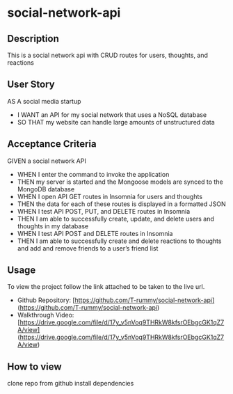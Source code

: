 # social-network-api

## Description

This is a social network api with CRUD routes for users, thoughts, and reactions

## User Story

AS A social media startup

- I WANT an API for my social network that uses a NoSQL database
- SO THAT my website can handle large amounts of unstructured data

## Acceptance Criteria

GIVEN a social network API

- WHEN I enter the command to invoke the application
- THEN my server is started and the Mongoose models are synced to the MongoDB database
- WHEN I open API GET routes in Insomnia for users and thoughts
- THEN the data for each of these routes is displayed in a formatted JSON
- WHEN I test API POST, PUT, and DELETE routes in Insomnia
- THEN I am able to successfully create, update, and delete users and thoughts in my database
- WHEN I test API POST and DELETE routes in Insomnia
- THEN I am able to successfully create and delete reactions to thoughts and add and remove friends to a user’s friend list

## Usage

To view the project follow the link attached to be taken to the live url.

- Github Repository: [https://github.com/T-rummy/social-network-api] (https://github.com/T-rummy/social-network-api)
- Walkthrough Video: [https://drive.google.com/file/d/17y_v5nVoq9THRkW8kfsrOEbgcGK1qZ7A/view] (https://drive.google.com/file/d/17y_v5nVoq9THRkW8kfsrOEbgcGK1qZ7A/view)

## How to view

clone repo from github install dependencies

